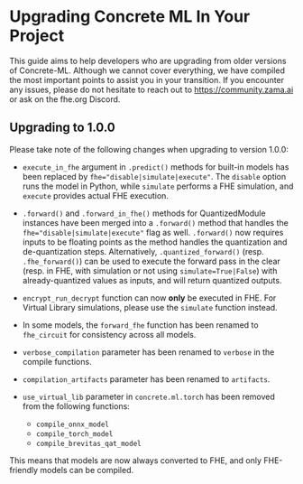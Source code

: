 # Upgrading Concrete ML In Your Project

This guide aims to help developers who are upgrading from older versions of Concrete-ML. Although we cannot cover everything, we have compiled the most important points to assist you in your transition. If you encounter any issues, please do not hesitate to reach out to https://community.zama.ai or ask on the fhe.org Discord.

## Upgrading to 1.0.0

Please take note of the following changes when upgrading to version 1.0.0:

- `execute_in_fhe` argument in `.predict()` methods for built-in models has been replaced by `fhe="disable|simulate|execute"`. The `disable` option runs the model in Python, while `simulate` performs a FHE simulation, and `execute` provides actual FHE execution.

- `.forward()` and `.forward_in_fhe()` methods for QuantizedModule instances have been merged into a `.forward()` method that handles the `fhe="disable|simulate|execute"` flag as well. `.forward()` now requires inputs to be floating points as the method handles the quantization and de-quantization steps. Alternatively, `.quantized_forward()` (resp. `.fhe_forward()`) can be used to execute the forward pass in the clear (resp. in FHE, with simulation or not using `simulate=True|False`) with already-quantized values as inputs, and will return quantized outputs.

- `encrypt_run_decrypt` function can now __only__ be executed in FHE. For Virtual Library simulations, please use the `simulate` function instead.

- In some models, the `forward_fhe` function has been renamed to `fhe_circuit` for consistency across all models.

- `verbose_compilation` parameter has been renamed to `verbose` in the compile functions.

- `compilation_artifacts` parameter has been renamed to `artifacts`.

- `use_virtual_lib` parameter in `concrete.ml.torch` has been removed from the following functions:

  - `compile_onnx_model`
  - `compile_torch_model`
  - `compile_brevitas_qat_model`

This means that models are now always converted to FHE, and only FHE-friendly models can be compiled.
